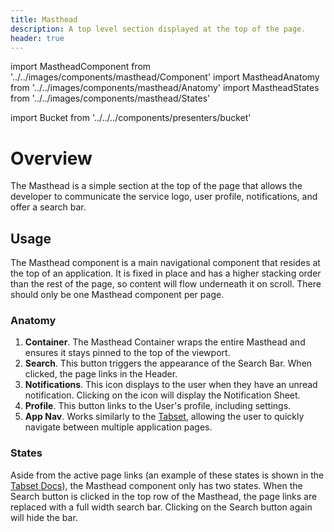 ```yaml
---
title: Masthead
description: A top level section displayed at the top of the page.
header: true
---
```


import MastheadComponent from '../../images/components/masthead/Component'
import MastheadAnatomy from '../../images/components/masthead/Anatomy'
import MastheadStates from '../../images/components/masthead/States'

import Bucket from '../../../components/presenters/bucket'

<div className="bucket__container">
  <Bucket type="sketch" url="https://docs.royalnavy.io/design-system.sketch" />
  <Bucket type="storybook" url="https://storybook.royalnavy.io/?path=/docs/masthead--default" />
</div>

# Overview
The Masthead is a simple section at the top of the page that allows the developer to communicate the service logo, user profile, notifications, and offer a search bar.

<MastheadComponent />

## Usage

The Masthead component is a main navigational component that resides at the top of an application. It is fixed in place and has a higher stacking order than the rest of the page, so content will flow underneath it on scroll. There should only be one Masthead component per page.

### Anatomy

<MastheadAnatomy />

1. **Container**. The Masthead Container wraps the entire Masthead and ensures it stays pinned to the top of the viewport.
2. **Search**. This button triggers the appearance of the Search Bar. When clicked, the page links in the Header.
3. **Notifications**. This icon displays to the user when they have an unread notification. Clicking on the icon will display the Notification Sheet.
4. **Profile**. This button links to the User's profile, including settings.
5. **App Nav**. Works similarly to the [Tabset](/components/tab-set/), allowing the user to quickly navigate between multiple application pages.

### States
Aside from the active page links (an example of these states is shown in the [Tabset Docs](/components/tab-set/)), the Masthead component only has two states. When the Search button is clicked in the top row of the Masthead, the page links are replaced with a full width search bar. Clicking on the Search button again will hide the bar.
<MastheadStates />
